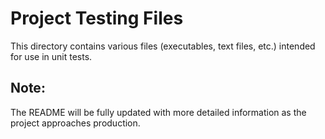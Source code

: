 # Project Testing Files
This directory contains various files (executables, text files, etc.) intended for use in unit tests.

## Note: 
The README will be fully updated with more detailed information as the project approaches production.
